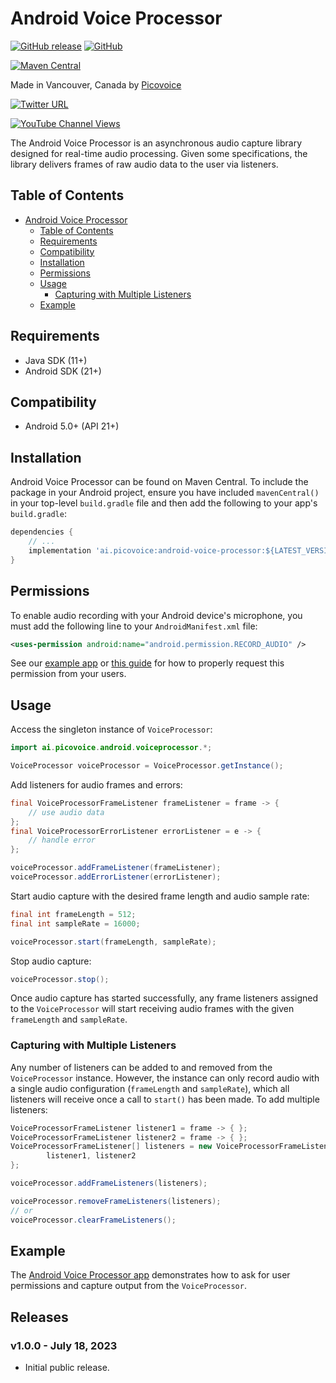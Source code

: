 # Android Voice Processor

[![GitHub release](https://img.shields.io/github/release/Picovoice/android-voice-processor.svg)](https://github.com/Picovoice/android-voice-processor/releases)
[![GitHub](https://img.shields.io/github/license/Picovoice/android-voice-processor)](https://github.com/Picovoice/android-voice-processor/)

[![Maven Central](https://img.shields.io/maven-central/v/ai.picovoice/android-voice-processor?label=maven-central)](https://repo1.maven.org/maven2/ai/picovoice/android-voice-processor/)

Made in Vancouver, Canada by [Picovoice](https://picovoice.ai)

<!-- markdown-link-check-disable -->
[![Twitter URL](https://img.shields.io/twitter/url?label=%40AiPicovoice&style=social&url=https%3A%2F%2Ftwitter.com%2FAiPicovoice)](https://twitter.com/AiPicovoice)
<!-- markdown-link-check-enable -->
[![YouTube Channel Views](https://img.shields.io/youtube/channel/views/UCAdi9sTCXLosG1XeqDwLx7w?label=YouTube&style=social)](https://www.youtube.com/channel/UCAdi9sTCXLosG1XeqDwLx7w)

The Android Voice Processor is an asynchronous audio capture library designed for real-time audio
processing. Given some specifications, the library delivers frames of raw audio data to the user via
listeners.

## Table of Contents

- [Android Voice Processor](#android-voice-processor)
    - [Table of Contents](#table-of-contents)
    - [Requirements](#requirements)
    - [Compatibility](#compatibility)
    - [Installation](#installation)
    - [Permissions](#permissions)
    - [Usage](#usage)
        - [Capturing with Multiple Listeners](#capturing-with-multiple-listeners)
    - [Example](#example)

## Requirements

- Java SDK (11+)
- Android SDK (21+)

## Compatibility

- Android 5.0+ (API 21+)

## Installation

Android Voice Processor can be found on Maven Central. To include the package in your Android
project, ensure you have included `mavenCentral()` in your top-level `build.gradle` file and then
add the following to your app's `build.gradle`:

```groovy
dependencies {
    // ...
    implementation 'ai.picovoice:android-voice-processor:${LATEST_VERSION}'
}
```

## Permissions

To enable audio recording with your Android device's microphone, you must add the following line to
your `AndroidManifest.xml` file:

```xml
<uses-permission android:name="android.permission.RECORD_AUDIO" />
```

See our [example app](example/) or [this guide](https://developer.android.com/training/permissions/requesting)
for how to properly request this permission from your users.

## Usage

Access the singleton instance of `VoiceProcessor`:

```java
import ai.picovoice.android.voiceprocessor.*;

VoiceProcessor voiceProcessor = VoiceProcessor.getInstance();
```

Add listeners for audio frames and errors:

```java
final VoiceProcessorFrameListener frameListener = frame -> {
    // use audio data
};
final VoiceProcessorErrorListener errorListener = e -> {
    // handle error
};

voiceProcessor.addFrameListener(frameListener);
voiceProcessor.addErrorListener(errorListener);
```

Start audio capture with the desired frame length and audio sample rate:

```java
final int frameLength = 512;
final int sampleRate = 16000;

voiceProcessor.start(frameLength, sampleRate);
```

Stop audio capture:
```java
voiceProcessor.stop();
```

Once audio capture has started successfully, any frame listeners assigned to the `VoiceProcessor`
will start receiving audio frames with the given `frameLength` and `sampleRate`.

### Capturing with Multiple Listeners

Any number of listeners can be added to and removed from the `VoiceProcessor` instance. However,
the instance can only record audio with a single audio configuration (`frameLength` and `sampleRate`),
which all listeners will receive once a call to `start()` has been made. To add multiple listeners:
```java
VoiceProcessorFrameListener listener1 = frame -> { };
VoiceProcessorFrameListener listener2 = frame -> { };
VoiceProcessorFrameListener[] listeners = new VoiceProcessorFrameListener[] {
        listener1, listener2 
};

voiceProcessor.addFrameListeners(listeners);

voiceProcessor.removeFrameListeners(listeners);
// or
voiceProcessor.clearFrameListeners();
```

## Example

The [Android Voice Processor app](example/) demonstrates how to ask for user permissions and capture output from
the `VoiceProcessor`.

## Releases

### v1.0.0 - July 18, 2023

- Initial public release.
